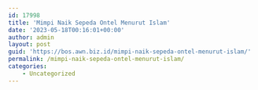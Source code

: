 ```yaml
---
id: 17998
title: 'Mimpi Naik Sepeda Ontel Menurut Islam'
date: '2023-05-18T00:16:01+00:00'
author: admin
layout: post
guid: 'https://bos.awn.biz.id/mimpi-naik-sepeda-ontel-menurut-islam/'
permalink: /mimpi-naik-sepeda-ontel-menurut-islam/
categories:
    - Uncategorized
---
```


